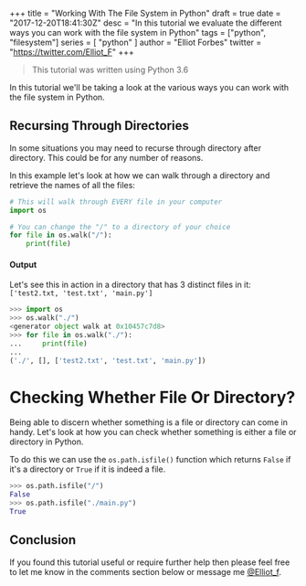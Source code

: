 +++
title = "Working With The File System in Python"
draft = true
date = "2017-12-20T18:41:30Z"
desc = "In this tutorial we evaluate the different ways you can work with the file system in Python"
tags = ["python", "filesystem"]
series = [ "python" ]
author = "Elliot Forbes"
twitter = "https://twitter.com/Elliot_F"
+++

> This tutorial was written using Python 3.6

In this tutorial we'll be taking a look at the various ways you can work with the file system in Python. 

## Recursing Through Directories

In some situations you may need to recurse through directory after directory. This could be for any number of reasons. 

In this example let's look at how we can walk through a directory and retrieve the names of all the files:

~~~py
# This will walk through EVERY file in your computer
import os

# You can change the "/" to a directory of your choice
for file in os.walk("/"):
    print(file)
~~~

#### Output

Let's see this in action in a directory that has 3 distinct files in it: `['test2.txt, 'test.txt', 'main.py']`

~~~py
>>> import os
>>> os.walk("./")
<generator object walk at 0x10457c7d8>
>>> for file in os.walk("./"):
...     print(file)
...
('./', [], ['test2.txt', 'test.txt', 'main.py'])
~~~

# Checking Whether File Or Directory?

Being able to discern whether something is a file or directory can come in handy. Let's look at how you can check whether something is either a file or directory in Python.

To do this we can use the `os.path.isfile()` function which returns `False` if it's a directory or `True` if it is indeed a file.

~~~py
>>> os.path.isfile("/")
False
>>> os.path.isfile("./main.py")
True
~~~

## Conclusion

If you found this tutorial useful or require further help then please feel free to let me know in the comments section below or message me [@Elliot_f](https://twitter.com/elliot_f).